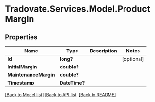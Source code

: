 # Tradovate.Services.Model.ProductMargin
## Properties

Name | Type | Description | Notes
------------ | ------------- | ------------- | -------------
**Id** | **long?** |  | [optional] 
**InitialMargin** | **double?** |  | 
**MaintenanceMargin** | **double?** |  | 
**Timestamp** | **DateTime?** |  | 

[[Back to Model list]](../README.md#documentation-for-models) [[Back to API list]](../README.md#documentation-for-api-endpoints) [[Back to README]](../README.md)

